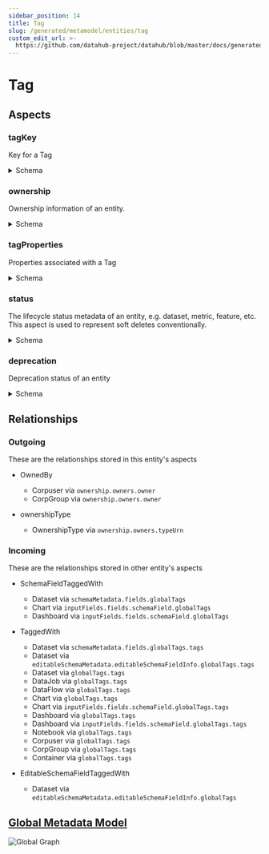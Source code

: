 ```yaml
---
sidebar_position: 14
title: Tag
slug: /generated/metamodel/entities/tag
custom_edit_url: >-
  https://github.com/datahub-project/datahub/blob/master/docs/generated/metamodel/entities/tag.md
---
```


# Tag

## Aspects

### tagKey

Key for a Tag

<details>
<summary>Schema</summary>

```javascript
{
  "type": "record",
  "Aspect": {
    "name": "tagKey"
  },
  "name": "TagKey",
  "namespace": "com.linkedin.metadata.key",
  "fields": [
    {
      "Searchable": {
        "boostScore": 10.0,
        "enableAutocomplete": true,
        "fieldName": "id",
        "fieldType": "TEXT_PARTIAL"
      },
      "type": "string",
      "name": "name",
      "doc": "The tag name, which serves as a unique id"
    }
  ],
  "doc": "Key for a Tag"
}
```

</details>

### ownership

Ownership information of an entity.

<details>
<summary>Schema</summary>

```javascript
{
  "type": "record",
  "Aspect": {
    "name": "ownership"
  },
  "name": "Ownership",
  "namespace": "com.linkedin.common",
  "fields": [
    {
      "type": {
        "type": "array",
        "items": {
          "type": "record",
          "name": "Owner",
          "namespace": "com.linkedin.common",
          "fields": [
            {
              "Relationship": {
                "entityTypes": [
                  "corpuser",
                  "corpGroup"
                ],
                "name": "OwnedBy"
              },
              "Searchable": {
                "addToFilters": true,
                "fieldName": "owners",
                "fieldType": "URN",
                "filterNameOverride": "Owned By",
                "hasValuesFieldName": "hasOwners",
                "queryByDefault": false
              },
              "java": {
                "class": "com.linkedin.common.urn.Urn"
              },
              "type": "string",
              "name": "owner",
              "doc": "Owner URN, e.g. urn:li:corpuser:ldap, urn:li:corpGroup:group_name, and urn:li:multiProduct:mp_name\n(Caveat: only corpuser is currently supported in the frontend.)"
            },
            {
              "deprecated": true,
              "type": {
                "type": "enum",
                "symbolDocs": {
                  "BUSINESS_OWNER": "A person or group who is responsible for logical, or business related, aspects of the asset.",
                  "CONSUMER": "A person, group, or service that consumes the data\nDeprecated! Use TECHNICAL_OWNER or BUSINESS_OWNER instead.",
                  "CUSTOM": "Set when ownership type is unknown or a when new one is specified as an ownership type entity for which we have no\nenum value for. This is used for backwards compatibility",
                  "DATAOWNER": "A person or group that is owning the data\nDeprecated! Use TECHNICAL_OWNER instead.",
                  "DATA_STEWARD": "A steward, expert, or delegate responsible for the asset.",
                  "DELEGATE": "A person or a group that overseas the operation, e.g. a DBA or SRE.\nDeprecated! Use TECHNICAL_OWNER instead.",
                  "DEVELOPER": "A person or group that is in charge of developing the code\nDeprecated! Use TECHNICAL_OWNER instead.",
                  "NONE": "No specific type associated to the owner.",
                  "PRODUCER": "A person, group, or service that produces/generates the data\nDeprecated! Use TECHNICAL_OWNER instead.",
                  "STAKEHOLDER": "A person or a group that has direct business interest\nDeprecated! Use TECHNICAL_OWNER, BUSINESS_OWNER, or STEWARD instead.",
                  "TECHNICAL_OWNER": "person or group who is responsible for technical aspects of the asset."
                },
                "deprecatedSymbols": {
                  "CONSUMER": true,
                  "DATAOWNER": true,
                  "DELEGATE": true,
                  "DEVELOPER": true,
                  "PRODUCER": true,
                  "STAKEHOLDER": true
                },
                "name": "OwnershipType",
                "namespace": "com.linkedin.common",
                "symbols": [
                  "CUSTOM",
                  "TECHNICAL_OWNER",
                  "BUSINESS_OWNER",
                  "DATA_STEWARD",
                  "NONE",
                  "DEVELOPER",
                  "DATAOWNER",
                  "DELEGATE",
                  "PRODUCER",
                  "CONSUMER",
                  "STAKEHOLDER"
                ],
                "doc": "Asset owner types"
              },
              "name": "type",
              "doc": "The type of the ownership"
            },
            {
              "Relationship": {
                "entityTypes": [
                  "ownershipType"
                ],
                "name": "ownershipType"
              },
              "java": {
                "class": "com.linkedin.common.urn.Urn"
              },
              "type": [
                "null",
                "string"
              ],
              "name": "typeUrn",
              "default": null,
              "doc": "The type of the ownership\nUrn of type O"
            },
            {
              "type": [
                "null",
                {
                  "type": "record",
                  "name": "OwnershipSource",
                  "namespace": "com.linkedin.common",
                  "fields": [
                    {
                      "type": {
                        "type": "enum",
                        "symbolDocs": {
                          "AUDIT": "Auditing system or audit logs",
                          "DATABASE": "Database, e.g. GRANTS table",
                          "FILE_SYSTEM": "File system, e.g. file/directory owner",
                          "ISSUE_TRACKING_SYSTEM": "Issue tracking system, e.g. Jira",
                          "MANUAL": "Manually provided by a user",
                          "OTHER": "Other sources",
                          "SERVICE": "Other ownership-like service, e.g. Nuage, ACL service etc",
                          "SOURCE_CONTROL": "SCM system, e.g. GIT, SVN"
                        },
                        "name": "OwnershipSourceType",
                        "namespace": "com.linkedin.common",
                        "symbols": [
                          "AUDIT",
                          "DATABASE",
                          "FILE_SYSTEM",
                          "ISSUE_TRACKING_SYSTEM",
                          "MANUAL",
                          "SERVICE",
                          "SOURCE_CONTROL",
                          "OTHER"
                        ]
                      },
                      "name": "type",
                      "doc": "The type of the source"
                    },
                    {
                      "type": [
                        "null",
                        "string"
                      ],
                      "name": "url",
                      "default": null,
                      "doc": "A reference URL for the source"
                    }
                  ],
                  "doc": "Source/provider of the ownership information"
                }
              ],
              "name": "source",
              "default": null,
              "doc": "Source information for the ownership"
            }
          ],
          "doc": "Ownership information"
        }
      },
      "name": "owners",
      "doc": "List of owners of the entity."
    },
    {
      "type": {
        "type": "record",
        "name": "AuditStamp",
        "namespace": "com.linkedin.common",
        "fields": [
          {
            "type": "long",
            "name": "time",
            "doc": "When did the resource/association/sub-resource move into the specific lifecycle stage represented by this AuditEvent."
          },
          {
            "java": {
              "class": "com.linkedin.common.urn.Urn"
            },
            "type": "string",
            "name": "actor",
            "doc": "The entity (e.g. a member URN) which will be credited for moving the resource/association/sub-resource into the specific lifecycle stage. It is also the one used to authorize the change."
          },
          {
            "java": {
              "class": "com.linkedin.common.urn.Urn"
            },
            "type": [
              "null",
              "string"
            ],
            "name": "impersonator",
            "default": null,
            "doc": "The entity (e.g. a service URN) which performs the change on behalf of the Actor and must be authorized to act as the Actor."
          },
          {
            "type": [
              "null",
              "string"
            ],
            "name": "message",
            "default": null,
            "doc": "Additional context around how DataHub was informed of the particular change. For example: was the change created by an automated process, or manually."
          }
        ],
        "doc": "Data captured on a resource/association/sub-resource level giving insight into when that resource/association/sub-resource moved into a particular lifecycle stage, and who acted to move it into that specific lifecycle stage."
      },
      "name": "lastModified",
      "default": {
        "actor": "urn:li:corpuser:unknown",
        "impersonator": null,
        "time": 0,
        "message": null
      },
      "doc": "Audit stamp containing who last modified the record and when. A value of 0 in the time field indicates missing data."
    }
  ],
  "doc": "Ownership information of an entity."
}
```

</details>

### tagProperties

Properties associated with a Tag

<details>
<summary>Schema</summary>

```javascript
{
  "type": "record",
  "Aspect": {
    "name": "tagProperties"
  },
  "name": "TagProperties",
  "namespace": "com.linkedin.tag",
  "fields": [
    {
      "Searchable": {
        "boostScore": 10.0,
        "enableAutocomplete": true,
        "fieldType": "TEXT_PARTIAL"
      },
      "type": "string",
      "name": "name",
      "doc": "Display name of the tag"
    },
    {
      "Searchable": {},
      "type": [
        "null",
        "string"
      ],
      "name": "description",
      "default": null,
      "doc": "Documentation of the tag"
    },
    {
      "type": [
        "null",
        "string"
      ],
      "name": "colorHex",
      "default": null,
      "doc": "The color associated with the Tag in Hex. For example #FFFFFF."
    }
  ],
  "doc": "Properties associated with a Tag"
}
```

</details>

### status

The lifecycle status metadata of an entity, e.g. dataset, metric, feature, etc.
This aspect is used to represent soft deletes conventionally.

<details>
<summary>Schema</summary>

```javascript
{
  "type": "record",
  "Aspect": {
    "name": "status"
  },
  "name": "Status",
  "namespace": "com.linkedin.common",
  "fields": [
    {
      "Searchable": {
        "fieldType": "BOOLEAN"
      },
      "type": "boolean",
      "name": "removed",
      "default": false,
      "doc": "Whether the entity has been removed (soft-deleted)."
    }
  ],
  "doc": "The lifecycle status metadata of an entity, e.g. dataset, metric, feature, etc.\nThis aspect is used to represent soft deletes conventionally."
}
```

</details>

### deprecation

Deprecation status of an entity

<details>
<summary>Schema</summary>

```javascript
{
  "type": "record",
  "Aspect": {
    "name": "deprecation"
  },
  "name": "Deprecation",
  "namespace": "com.linkedin.common",
  "fields": [
    {
      "Searchable": {
        "fieldType": "BOOLEAN",
        "weightsPerFieldValue": {
          "true": 0.5
        }
      },
      "type": "boolean",
      "name": "deprecated",
      "doc": "Whether the entity is deprecated."
    },
    {
      "type": [
        "null",
        "long"
      ],
      "name": "decommissionTime",
      "default": null,
      "doc": "The time user plan to decommission this entity."
    },
    {
      "type": "string",
      "name": "note",
      "doc": "Additional information about the entity deprecation plan, such as the wiki, doc, RB."
    },
    {
      "java": {
        "class": "com.linkedin.common.urn.Urn"
      },
      "type": "string",
      "name": "actor",
      "doc": "The user URN which will be credited for modifying this deprecation content."
    }
  ],
  "doc": "Deprecation status of an entity"
}
```

</details>

## Relationships

### Outgoing

These are the relationships stored in this entity's aspects

- OwnedBy

  - Corpuser via `ownership.owners.owner`
  - CorpGroup via `ownership.owners.owner`

- ownershipType

  - OwnershipType via `ownership.owners.typeUrn`

### Incoming

These are the relationships stored in other entity's aspects

- SchemaFieldTaggedWith

  - Dataset via `schemaMetadata.fields.globalTags`
  - Chart via `inputFields.fields.schemaField.globalTags`
  - Dashboard via `inputFields.fields.schemaField.globalTags`

- TaggedWith

  - Dataset via `schemaMetadata.fields.globalTags.tags`
  - Dataset via `editableSchemaMetadata.editableSchemaFieldInfo.globalTags.tags`
  - Dataset via `globalTags.tags`
  - DataJob via `globalTags.tags`
  - DataFlow via `globalTags.tags`
  - Chart via `globalTags.tags`
  - Chart via `inputFields.fields.schemaField.globalTags.tags`
  - Dashboard via `globalTags.tags`
  - Dashboard via `inputFields.fields.schemaField.globalTags.tags`
  - Notebook via `globalTags.tags`
  - Corpuser via `globalTags.tags`
  - CorpGroup via `globalTags.tags`
  - Container via `globalTags.tags`

- EditableSchemaFieldTaggedWith

  - Dataset via `editableSchemaMetadata.editableSchemaFieldInfo.globalTags`

## [Global Metadata Model](https://github.com/datahub-project/datahub/raw/master/docs/imgs/datahub-metadata-model.png)

![Global Graph](https://github.com/datahub-project/datahub/raw/master/docs/imgs/datahub-metadata-model.png)
